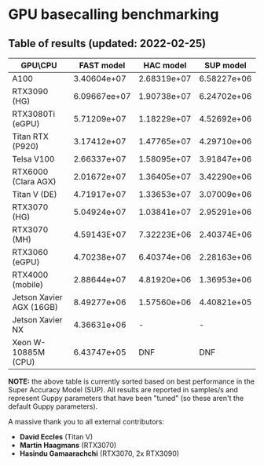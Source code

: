 # GPU basecalling benchmarking

## Table of results (updated: 2022-02-25)

| GPU\CPU                  | FAST model | HAC model | SUP model |
|--------------------------|---------------|--------------|--------------|
| A100                  | 3.40604e+07   | 2.68319e+07  | 6.58227e+06  |
| RTX3090 (HG) | 6.09667ee+07 | 1.90738e+07 | 6.24702e+06 |
| RTX3080Ti (eGPU)         | 5.71209e+07   | 1.18229e+07  | 4.52692e+06  |
| Titan RTX (P920)      | 3.17412e+07   | 1.47765e+07  | 4.29710e+06  |
| Telsa V100            | 2.66337e+07   | 1.58095e+07  | 3.91847e+06  |
| RTX6000 (Clara AGX)   | 2.01672e+07   | 1.36405e+07  | 3.42290e+06  |
| Titan V (DE) | 4.71917e+07 | 1.33653e+07 | 3.07009e+06 |
| RTX3070 (HG) | 5.04924e+07 | 1.03841e+07 | 2.95291e+06 |
| RTX3070 (MH) | 4.59143E+07 | 7.32223E+06 | 2.40374E+06 |
| RTX3060 (eGPU)           | 4.70238e+07   | 6.40374e+06  | 2.28163e+06  |
| RTX4000 (mobile)         | 2.88644e+07   | 4.81920e+06  | 1.36953e+06  |
| Jetson Xavier AGX (16GB) | 8.49277e+06   | 1.57560e+06  | 4.40821e+05  |
| Jetson Xavier NX         | 4.36631e+06   | -  | -  |
| Xeon W-10885M (CPU)      | 6.43747e+05   | DNF          | DNF          |

**NOTE:** the above table is currently sorted based on best performance in the Super Accuracy Model (SUP). All results are reported in samples/s and represent Guppy parameters that have been "tuned" (so these aren't the default Guppy parameters).

A massive thank you to all external contributors:

* **David Eccles** (Titan V)
* **Martin Haagmans** (RTX3070)
* **Hasindu Gamaarachchi** (RTX3070, 2x RTX3090)